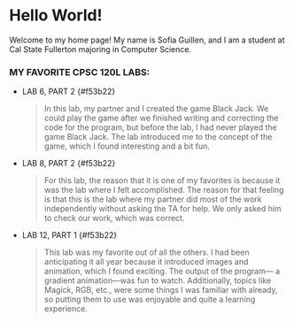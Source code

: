 # Hello World!

Welcome to my home page! My name is Sofia Guillen, and I am a student at Cal State Fullerton majoring in Computer Science.

### MY FAVORITE CPSC 120L LABS:

* LAB 6, PART 2 {#f53b22}

  > In this lab, my partner and I created the game Black Jack. We could play the game after we finished writing and correcting the code for the program, but before the lab, I had never played the game Black Jack. The lab introduced me to the concept of the game, which I found interesting and a bit fun.

* LAB 8, PART 2 {#f53b22}

  > For this lab, the reason that it is one of my favorites is because it was the lab where I felt accomplished. The reason for that feeling is that this is the lab where my partner did most of the work independently without asking the TA for help. We only asked him to check our work, which was correct. 

* LAB 12, PART 1 {#f53b22}

  > This lab was my favorite out of all the others. I had been anticipating it all year because it introduced images and animation, which I found exciting. The output of the program— a gradient animation—was fun to watch. Additionally, topics like Magick, RGB, etc., were some things I was familiar with already, so putting them to use was enjoyable and quite a learning experience.



